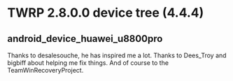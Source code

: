 TWRP 2.8.0.0 device tree (4.4.4)
================================
android_device_huawei_u8800pro
--------------------------------


Thanks to desalesouche, he has inspired me a lot. Thanks to Dees_Troy and bigbiff about helping me fix things. And of course to the TeamWinRecoveryProject.
